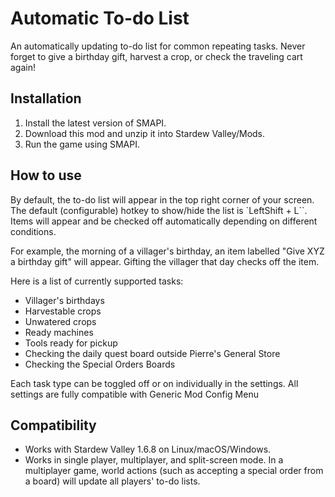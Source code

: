 # Automatic To-do List

An automatically updating to-do list for common repeating tasks. Never forget to give a birthday gift, harvest a crop, or check the traveling cart again!

## Installation

1. Install the latest version of SMAPI.
1. Download this mod and unzip it into Stardew Valley/Mods.
1. Run the game using SMAPI.


## How to use

By default, the to-do list will appear in the top right corner of your screen. The default (configurable) hotkey to show/hide the list is `LeftShift + L``. Items will appear and be checked off automatically depending on different conditions.

For example, the morning of a villager's birthday, an item labelled "Give XYZ a birthday gift" will appear. Gifting the villager that day checks off the item.

Here is a list of currently supported tasks:

- Villager's birthdays
- Harvestable crops
- Unwatered crops
- Ready machines
- Tools ready for pickup
- Checking the daily quest board outside Pierre's General Store
- Checking the Special Orders Boards

Each task type can be toggled off or on individually in the settings. All settings are fully compatible with Generic Mod Config Menu

## Compatibility

- Works with Stardew Valley 1.6.8 on Linux/macOS/Windows.
- Works in single player, multiplayer, and split-screen mode. In a multiplayer game, world actions (such as accepting a special order from a board) will update all players' to-do lists.